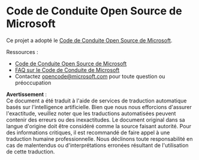# Code de Conduite Open Source de Microsoft

Ce projet a adopté le [Code de Conduite Open Source de Microsoft](https://opensource.microsoft.com/codeofconduct/).

Ressources :

- [Code de Conduite Open Source de Microsoft](https://opensource.microsoft.com/codeofconduct/)
- [FAQ sur le Code de Conduite de Microsoft](https://opensource.microsoft.com/codeofconduct/faq/)
- Contactez [opencode@microsoft.com](mailto:opencode@microsoft.com) pour toute question ou préoccupation

**Avertissement** :  
Ce document a été traduit à l'aide de services de traduction automatique basés sur l'intelligence artificielle. Bien que nous nous efforcions d'assurer l'exactitude, veuillez noter que les traductions automatisées peuvent contenir des erreurs ou des inexactitudes. Le document original dans sa langue d'origine doit être considéré comme la source faisant autorité. Pour des informations critiques, il est recommandé de faire appel à une traduction humaine professionnelle. Nous déclinons toute responsabilité en cas de malentendus ou d'interprétations erronées résultant de l'utilisation de cette traduction.